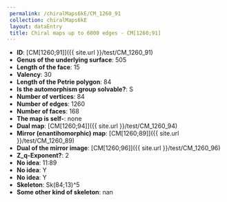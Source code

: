 ```yaml
--- 
 permalink: /chiralMaps6kE/CM_1260_91 
 collection: chiralMaps6kE
 layout: dataEntry
 title: Chiral maps up to 6000 edges - CM[1260;91]
---
```


- **ID**: [CM[1260;91]]({{ site.url }}/test/CM_1260_91)
- **Genus of the underlying surface**: 505
- **Length of the face**: 15
- **Valency**: 30
- **Length of the Petrie polygon**: 84
- **Is the automorphism group solvable?**: S
- **Number of vertices**: 84
- **Number of edges**: 1260
- **Number of faces**: 168
- **The map is self-**: none
- **Dual map**: [CM[1260;94]]({{ site.url }}/test/CM_1260_94)
- **Mirror (enantihomorphic) map**: [CM[1260;89]]({{ site.url }}/test/CM_1260_89)
- **Dual of the mirror image**: [CM[1260;96]]({{ site.url }}/test/CM_1260_96)
- **Z_q-Exponent?**: 2
- **No idea**:  11:89
- **No idea**: Y
- **No idea**: Y
- **Skeleton**: Sk(84;13)^5
- **Some other kind of skeleton**: nan
